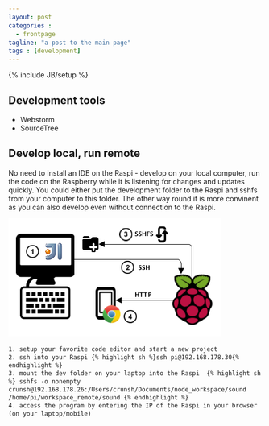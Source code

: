 ```yaml
---
layout: post
categories :
  - frontpage
tagline: "a post to the main page"
tags : [development]
---
```

{% include JB/setup %}

## Development tools
* Webstorm
* SourceTree


## Develop local, run remote
No need to install an IDE on the Raspi - develop on your local computer, run the code on the Raspberry while it is listening for changes and updates quickly. You could either put the development folder to the Raspi and sshfs from your computer to this folder. The other way round it is more convinent as you can also develop even without connection to the Raspi.

![Develop local, run remote](/assets/images/DevEnvironment.png)

    1. setup your favorite code editor and start a new project
    2. ssh into your Raspi {% highlight sh %}ssh pi@192.168.178.30{% endhighlight %}
    3. mount the dev folder on your laptop into the Raspi  {% highlight sh %} sshfs -o nonempty crunsh@192.168.178.26:/Users/crunsh/Documents/node_workspace/sound /home/pi/workspace_remote/sound {% endhighlight %}
    4. access the program by entering the IP of the Raspi in your browser (on your laptop/mobile)


